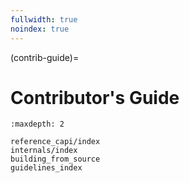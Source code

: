 ```yaml
---
fullwidth: true
noindex: true
---
```


(contrib-guide)=

# Contributor's Guide

```{toctree}
:maxdepth: 2

reference_capi/index
internals/index
building_from_source
guidelines_index
```

